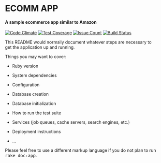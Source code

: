 # ECOMM APP

#### A sample ecommerce app similar to Amazon

[![Code Climate](https://codeclimate.com/github/LukasBarry/Amazon-rails/badges/gpa.svg)](https://codeclimate.com/github/LukasBarry/Amazon-rails) [![Test Coverage](https://codeclimate.com/github/LukasBarry/Amazon-rails/badges/coverage.svg)](https://codeclimate.com/github/LukasBarry/Amazon-rails/coverage) [![Issue Count](https://codeclimate.com/github/LukasBarry/Amazon-rails/badges/issue_count.svg)](https://codeclimate.com/github/LukasBarry/Amazon-rails) [![Build Status](https://travis-ci.org/LukasBarry/Amazon-rails.svg?branch=master)](https://travis-ci.org/LukasBarry/Amazon-rails)

This README would normally document whatever steps are necessary to get the
application up and running.

Things you may want to cover:

* Ruby version

* System dependencies

* Configuration

* Database creation

* Database initialization

* How to run the test suite

* Services (job queues, cache servers, search engines, etc.)

* Deployment instructions

* ...


Please feel free to use a different markup language if you do not plan to run
<tt>rake doc:app</tt>.

